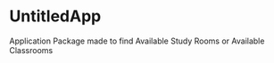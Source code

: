 UntitledApp
===========

Application Package made to find Available Study Rooms or Available Classrooms
